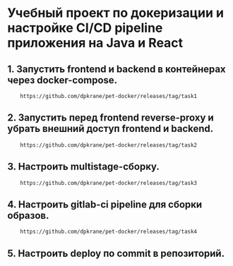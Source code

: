 # Учебный проект по докеризации и настройке CI/CD pipeline приложения на Java и React

## 1. Запустить frontend и backend в контейнерах через docker-compose.
        https://github.com/dpkrane/pet-docker/releases/tag/task1
## 2. Запустить перед frontend reverse-proxy и убрать внешний доступ frontend и backend.
        https://github.com/dpkrane/pet-docker/releases/tag/task2
## 3. Настроить multistage-сборку.
        https://github.com/dpkrane/pet-docker/releases/tag/task3
## 4. Настроить gitlab-ci pipeline для сборки образов.
        https://github.com/dpkrane/pet-docker/releases/tag/task4
## 5. Настроить deploy по commit в репозиторий.
